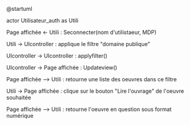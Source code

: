 @startuml

actor Utilisateur\_auth as Utili

Page affichée \<- Utili : Seconnecter(nom d'utilistaeur, MDP)

Utili -\> UIcontroller : applique le filtre "domaine publique"

UIcontroller -\> UIcontroller : applyfilter()

UIcontroller -\> Page affichée : Updateview()

Page affichée --\> Utili : retourne une liste des oeuvres dans ce filtre

Utili -\> Page affichée : clique sur le bouton "Lire l'ouvrage" de
l'oeuvre souhaitée

Page affichée --\> Utili : retourne l'oeuvre en question sous format
numérique
